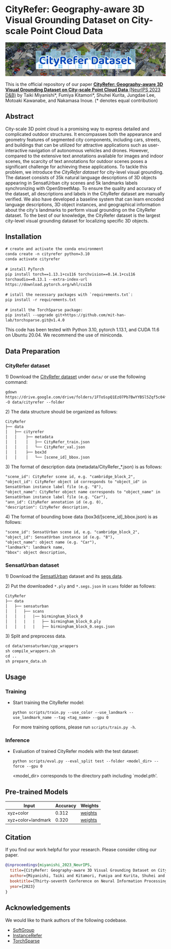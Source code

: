 # CityRefer: Geography-aware 3D Visual Grounding Dataset on City-scale Point Cloud Data

<p align="center"><img width="820" src="./docs/logo.png"></p>

This is the official repository of our paper [**CityRefer: Geography-aware 3D Visual Grounding Dataset on City-scale Point Cloud Data** (NeurIPS 2023 D&B)](https://arxiv.org/abs/2310.18773) by Taiki Miyanishi*, Fumiya Kitamori*, Shuhei Kurita, Jungdae Lee, Motoaki Kawanabe, and Nakamasa Inoue. (* denotes equal contribution)

## Abstract
City-scale 3D point cloud is a promising way to express detailed and complicated outdoor structures. It encompasses both the appearance and geometry features of segmented city components, including cars, streets, and buildings that can be utilized for attractive applications such as user-interactive navigation of autonomous vehicles and drones. However, compared to the extensive text annotations available for images and indoor scenes, the scarcity of text annotations for outdoor scenes poses a significant challenge for achieving these applications. To tackle this problem, we introduce the *CityRefer dataset* for city-level visual grounding. The dataset consists of 35k natural language descriptions of 3D objects appearing in SensatUrban city scenes and 5k landmarks labels synchronizing with OpenStreetMap. To ensure the quality and accuracy of the dataset, all descriptions and labels in the CityRefer dataset are manually verified. We also have developed a baseline system that can learn encoded language descriptions, 3D object instances, and geographical information about the city's landmarks to perform visual grounding on the CityRefer dataset. To the best of our knowledge, the CityRefer dataset is the largest city-level visual grounding dataset for localizing specific 3D objects.

## Installation

<!-- Please refer to [installation guide](docs/INSTALL.md). -->
```shell
# create and activate the conda environment
conda create -n cityrefer python=3.10
conda activate cityrefer

# install PyTorch
pip install torch==1.13.1+cu116 torchvision==0.14.1+cu116 torchaudio==0.13.1 --extra-index-url https://download.pytorch.org/whl/cu116

# istall the necessary packages with `requirements.txt`:
pip install -r requirements.txt

# install the TorchSparse package:
pip install --upgrade git+https://github.com/mit-han-lab/torchsparse.git@v1.4.0
```

<!-- # please refer to the official repository of the TorchSparse for installation details. -->


This code has been tested with Python 3.10, pytorch 1.13.1, and CUDA 11.6 on Ubuntu 20.04. We recommend the use of miniconda.

## Data Preparation

### CityRefer dataset
1\) Download the [CityRefer dataset](https://drive.google.com/drive/folders/1FToSspQ1EzO7Pb7BwYYBSl5Zqf5c04fJ) under `data/` or use the following command:
```shell
gdown https://drive.google.com/drive/folders/1FToSspQ1EzO7Pb7BwYYBSl5Zqf5c04fJ -O data/cityrefer --folder
```

2\) The data structure should be organized as follows:
```shell
CityRefer
├── data
│   ├── cityrefer
│   │    ├── metadata
│   │    │   ├── CityRefer_train.json
│   │    │   └── CityRefer_val.json
│   │    ├── box3d
│   │    │   └── [scene_id]_bbox.json   
```

3\) The format of description data (metadata/CityRefer_*.json) is as follows:
```shell
"scene_id": CityRefer scene id, e.g. "cambridge_block_2",
"object_id": CityRefer object id corresponds to "object_id" in SensatUrban instance label file (e.g. "8"),
"object_name": CityRefer object name corresponds to "object_name" in SensatUrban instance label file (e.g. "Car"),
"ann_id": CityRefer annotation id (e.g. 0),
"description": CityRefer description,
```

4\) The format of bounding boxe data (box3d/[scene_id]_bbox.json) is as follows:
```shell
"scene_id": SensatUrban scene id, e.g. "cambridge_block_2",
"object_id": SensatUrban instance id (e.g. "8"),
"object_name": object name (e.g. "Car"),
"landmark": landmark name,
"bbox": object description,
```

### SensatUrban dataset
1\) Download the [SensatUrban](https://github.com/QingyongHu/SensatUrban) dataset and its [segs data](https://drive.google.com/file/d/13BjNoqKrMJNOlNZiak_oV7b-TSMtst70).

2\) Put the downloaded ``*.ply`` and ``*.segs.json`` in ``scans`` folder as follows:
```
CityRefer
├── data
│   ├── sensaturban
│   │   ├── scans
│   │   |   |── birmingham_block_0
│   │   |   |   ├── birmingham_block_0.ply
│   │   |   |   ├── birmingham_block_0.segs.json
```
3\) Split and preprocess data.
```
cd data/sensaturban/cpp_wrappers
sh compile_wrappers.sh
cd ..
sh prepare_data.sh
```

## Usage
### Training
- Start training the CityRefer model:

  <!--
  ```shell
  python scripts/train.py ... --tag <tag_name>
  ```
  -->
  ```shell
  python scripts/train.py --use_color --use_landmark --use_landmark_name --tag <tag_name> --gpu 0
  ```  
  For more training options, please run `scripts/train.py -h`.

### Inference
- Evaluation of trained CityRefer models with the test dataset:

  ```shell
  python scripts/eval.py --eval_split test --folder <model_dir> --force --gpu 0
  ```
  <model_dir> corresponds to the directory path including `model.pth'.

<!--
- Scoring with the val dataset:

  ```shell
  python scripts/score.py --folder <folder_name>
  ```

- Prediction with the test dataset:

  ```shell
  python scripts/predict.py --folder <folder_name> --test_type test_w_obj (or test_wo_obj)
  ```
  The [CityRefer benchmark]() is hosted on [EvalAI](https://eval.ai/). 
  Please submit the `outputs/<folder_name>/pred.json` to this site for the test evaluation.
-->  


## Pre-trained Models
<!-- | Input | ACC@0.25 | Checkpoints -->
| Input | Accuracy | Weights
|--|--|--|
| xyz+color | 0.312 | [weights](https://drive.google.com/file/d/1BzQ0-UxJfjRTSvAf1M8PezuJGgx2FaNP/view?usp=drive_link) 
| xyz+color+landmark | 0.320 | [weights](https://drive.google.com/file/d/1CxtjeC1zqUA0F_feaiXCbSh02NOF9tTi/view?usp=drive_link) 


## Citation
If you find our work helpful for your research. Please consider citing our paper.
```bibtex
@inproceedings{miyanishi_2023_NeurIPS,
  title={CityRefer: Geography-aware 3D Visual Grounding Dataset on City-scale Point Cloud Data},
  author={Miyanishi, Taiki and Kitamori, Fumiya and Kurita, Shuhei and Lee, Jungdae and Kawanabe, Motoaki and Inoue, Nakamasa},
  booktitle={Thirty-seventh Conference on Neural Information Processing Systems Datasets and Benchmarks Track},
  year={2023}
}
```

## Acknowledgements
We would like to thank authors of the following codebase.
- [SoftGroup](https://github.com/thangvubk/SoftGroup)
- [InstanceRefer](https://github.com/CurryYuan/InstanceRefer)
- [TorchSparse](https://github.com/mit-han-lab/torchsparse)